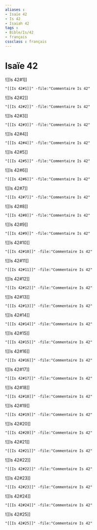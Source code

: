 ```yaml
---
aliases : 
- Isaïe 42
- Is 42
- Isaiah 42
tags : 
- Bible/Is/42
- français
cssclass : français
---
```


# Isaïe 42

![[Is 42#1]]

```query
"[[Is 42#1]]" -file:"Commentaire Is 42"
```

![[Is 42#2]]

```query
"[[Is 42#2]]" -file:"Commentaire Is 42"
```

![[Is 42#3]]

```query
"[[Is 42#3]]" -file:"Commentaire Is 42"
```

![[Is 42#4]]

```query
"[[Is 42#4]]" -file:"Commentaire Is 42"
```

![[Is 42#5]]

```query
"[[Is 42#5]]" -file:"Commentaire Is 42"
```

![[Is 42#6]]

```query
"[[Is 42#6]]" -file:"Commentaire Is 42"
```

![[Is 42#7]]

```query
"[[Is 42#7]]" -file:"Commentaire Is 42"
```

![[Is 42#8]]

```query
"[[Is 42#8]]" -file:"Commentaire Is 42"
```

![[Is 42#9]]

```query
"[[Is 42#9]]" -file:"Commentaire Is 42"
```

![[Is 42#10]]

```query
"[[Is 42#10]]" -file:"Commentaire Is 42"
```

![[Is 42#11]]

```query
"[[Is 42#11]]" -file:"Commentaire Is 42"
```

![[Is 42#12]]

```query
"[[Is 42#12]]" -file:"Commentaire Is 42"
```

![[Is 42#13]]

```query
"[[Is 42#13]]" -file:"Commentaire Is 42"
```

![[Is 42#14]]

```query
"[[Is 42#14]]" -file:"Commentaire Is 42"
```

![[Is 42#15]]

```query
"[[Is 42#15]]" -file:"Commentaire Is 42"
```

![[Is 42#16]]

```query
"[[Is 42#16]]" -file:"Commentaire Is 42"
```

![[Is 42#17]]

```query
"[[Is 42#17]]" -file:"Commentaire Is 42"
```

![[Is 42#18]]

```query
"[[Is 42#18]]" -file:"Commentaire Is 42"
```

![[Is 42#19]]

```query
"[[Is 42#19]]" -file:"Commentaire Is 42"
```

![[Is 42#20]]

```query
"[[Is 42#20]]" -file:"Commentaire Is 42"
```

![[Is 42#21]]

```query
"[[Is 42#21]]" -file:"Commentaire Is 42"
```

![[Is 42#22]]

```query
"[[Is 42#22]]" -file:"Commentaire Is 42"
```

![[Is 42#23]]

```query
"[[Is 42#23]]" -file:"Commentaire Is 42"
```

![[Is 42#24]]

```query
"[[Is 42#24]]" -file:"Commentaire Is 42"
```

![[Is 42#25]]

```query
"[[Is 42#25]]" -file:"Commentaire Is 42"
```

